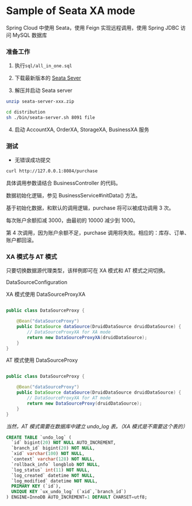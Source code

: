 # Sample of Seata XA mode

Spring Cloud 中使用 Seata，使用 Feign 实现远程调用，使用 Spring JDBC 访问 MySQL 数据库




### 准备工作

1. 执行`sql/all_in_one.sql`

2. 下载最新版本的 [Seata Sever](https://github.com/seata/seata/releases)

3. 解压并启动 Seata server

```bash
unzip seata-server-xxx.zip

cd distribution
sh ./bin/seata-server.sh 8091 file
```

4. 启动 AccountXA, OrderXA, StorageXA, BusinessXA 服务

### 测试 
 
- 无错误成功提交

```bash
curl http://127.0.0.1:8084/purchase
``` 
具体调用参数请结合 BusinessController 的代码。

数据初始化逻辑，参见 BusinessService#initData() 方法。

基于初始化数据，和默认的调用逻辑，purchase 将可以被成功调用 3 次。

每次账户余额扣减 3000，由最初的 10000 减少到 1000。

第 4 次调用，因为账户余额不足，purchase 调用将失败。相应的：库存、订单、账户都回滚。

### XA 模式与 AT 模式

只要切换数据源代理类型，该样例即可在 XA 模式和 AT 模式之间切换。

DataSourceConfiguration

XA 模式使用 DataSourceProxyXA

```java

public class DataSourceProxy {

    @Bean("dataSourceProxy")
    public DataSource dataSource(DruidDataSource druidDataSource) {
        // DataSourceProxyXA for XA mode
        return new DataSourceProxyXA(druidDataSource);
    }
}

```

AT 模式使用 DataSourceProxy

```java

public class DataSourceProxy {

    @Bean("dataSourceProxy")
    public DataSource dataSource(DruidDataSource druidDataSource) {
        // DataSourceProxyXA for AT mode
        return new DataSourceProxy(druidDataSource);
    }
}

```

*当然，AT 模式需要在数据库中建立 undo_log 表。（XA 模式是不需要这个表的）*


```sql
CREATE TABLE `undo_log` (
  `id` bigint(20) NOT NULL AUTO_INCREMENT,
  `branch_id` bigint(20) NOT NULL,
  `xid` varchar(100) NOT NULL,
  `context` varchar(128) NOT NULL,
  `rollback_info` longblob NOT NULL,
  `log_status` int(11) NOT NULL,
  `log_created` datetime NOT NULL,
  `log_modified` datetime NOT NULL,
  PRIMARY KEY (`id`),
  UNIQUE KEY `ux_undo_log` (`xid`,`branch_id`)
) ENGINE=InnoDB AUTO_INCREMENT=1 DEFAULT CHARSET=utf8;

```

